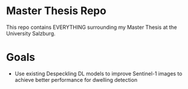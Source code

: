 # Master Thesis Repo

This repo contains EVERYTHING surrounding my Master Thesis at the University Salzburg. 

# Goals
- Use existing Despeckling DL models to improve Sentinel-1 images to achieve better performance for dwelling detection


